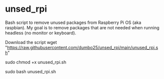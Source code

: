 # unsed_rpi
Bash script to remove unused packages from Raspberry Pi OS (aka raspbian). My goal is to remove packages that are not needed when running headless (no monitor or keyboard).

Download the script 
wget "https://raw.githubusercontent.com/dumbo25/unsed_rpi/main/unused_rpi.sh"

sudo chmod +x unused_rpi.sh

sudo bash unused_rpi.sh
